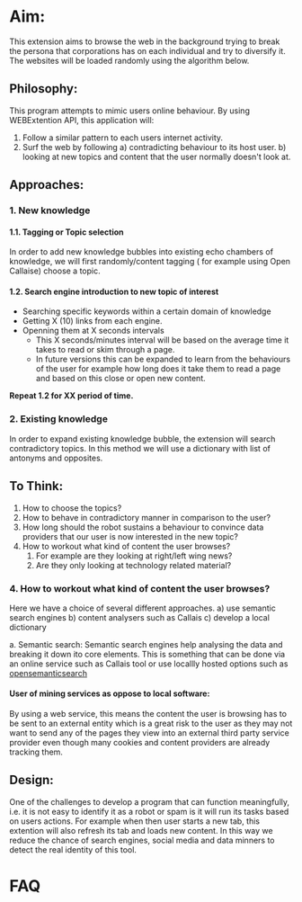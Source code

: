 # Aim:
This extension aims to browse the web in the background trying to break the persona that corporations has on each individual and try to diversify it. The websites will be loaded randomly using the algorithm below.
## Philosophy:
This program attempts to mimic users online behaviour. By using WEBExtention API, this application will:
 1. Follow a similar pattern to each users internet activity.
 2. Surf the web by following a) contradicting behaviour to its host user. b) looking at new topics and content that the user normally doesn't look at.
## Approaches:
### 1. New knowledge
#### 1.1. Tagging or Topic selection
In order to add new knowledge bubbles into existing echo chambers of knowledge, we will first randomly/content tagging ( for example using Open Callaise) choose a topic.
#### 1.2. Search engine introduction to new topic of interest
- Searching specific keywords within a certain domain of knowledge
- Getting X (10) links from each engine.
- Openning them at X seconds intervals
    - This X seconds/minutes interval will be based on the average time it takes to read or skim through a page.
    - In future versions this can be expanded to learn from the behaviours of the user for example how long does it take them to read a page and based on this close or open new content.

**Repeat 1.2 for XX period of time.**

### 2. Existing knowledge
In order to expand existing knowledge bubble, the extension will search contradictory topics. In this method we will use a dictionary with list of antonyms and opposites.

## To Think:
1. How to choose the topics?
2. How to behave in contradictory manner in comparison to the user?
3. How long should the robot sustains a behaviour to convince data providers that our user is now interested in the new topic?
4. How to workout what kind of content the user browses?
    1. For example are they looking at right/left wing news?
    2. Are they only looking at technology related material?


### 4. How to workout what kind of content the user browses?
Here we have a choice of several different approaches. a) use semantic search engines b) content analysers such as Callais c) develop a local dictionary

a. Semantic search:
Semantic search engines help analysing the data and breaking it down ito core elements. This is something that can be done via an online service such as Callais tool or use locallly hosted options such as [opensemanticsearch](https://www.opensemanticsearch.org/doc/admin/install/desktop_search)


#### User of mining services as oppose to local software:
By using a web service, this means the content the user is browsing has to be sent to an external entity which is a great risk to the user as they may not want to send any of the pages they view into an external third party service provider even though many cookies and content providers are already tracking them.




## Design:
One of the challenges to develop a program that can function meaningfully, i.e. it is not easy to identify it as a robot or spam is it will run its tasks based on users actions.
For example when then user starts a new tab, this extention will also refresh its tab and loads new content. In this way we reduce the chance of search engines, social media and data minners to detect the real identity of this tool.

# FAQ
